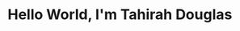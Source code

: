 <!Doctype html>
<html> 
  <head>
  <title>Hello World,</title>
  </head> 
<body>
   <h1> Hello World, I'm Tahirah Douglas</h1>
</body>
</html>
